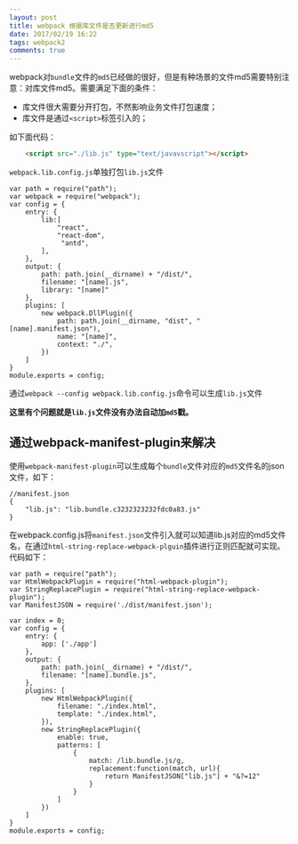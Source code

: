 ```yaml
---
layout: post
title: webpack 根据库文件是否更新进行md5
date: 2017/02/19 16:22
tags: webpack2  
comments: true
---
```


webpack对`bundle`文件的`md5`已经做的很好，但是有种场景的文件md5需要特别注意：对库文件md5。需要满足下面的条件：
* 库文件很大需要分开打包，不然影响业务文件打包速度；
* 库文件是通过`<script>`标签引入的；

如下面代码：
```html
    <script src="./lib.js" type="text/javavscript"></script>
```
<!-- more -->
`webpack.lib.config.js`单独打包`lib.js`文件
```
var path = require("path");
var webpack = require("webpack");
var config = {
    entry: {
        lib:[
            "react", 
            "react-dom", 
             "antd", 
        ],
    },
    output: {
        path: path.join(__dirname) + "/dist/",        
        filename: "[name].js",
        library: "[name]"
    },
    plugins: [    
        new webpack.DllPlugin({
            path: path.join(__dirname, "dist", "[name].manifest.json"),
            name: "[name]",
            context: "./",            
        })
    ]
}
module.exports = config;
```
通过`webpack --config webpack.lib.config.js`命令可以生成`lib.js`文件

__这里有个问题就是`lib.js`文件没有办法自动加`md5`戳。__

## 通过webpack-manifest-plugin来解决
使用`webpack-manifest-plugin`可以生成每个`bundle`文件对应的`md5`文件名的json文件，如下：
``` 
//manifest.json
{
    "lib.js": "lib.bundle.c3232323232fdc0a83.js"
}
```
在webpack.config.js将`manifest.json`文件引入就可以知道lib.js对应的md5文件名，在通过`html-string-replace-webpack-plguin`插件进行正则匹配就可实现。代码如下：
```
var path = require("path");
var HtmlWebpackPlugin = require("html-webpack-plugin");
var StringReplacePlugin = require("html-string-replace-webpack-plugin");
var ManifestJSON = require('./dist/manifest.json');

var index = 0;
var config = {
    entry: {
        app: ['./app']
    },
    output: {
        path: path.join(__dirname) + "/dist/",
        filename: "[name].bundle.js",
    },
    plugins: [
	    new HtmlWebpackPlugin({
		    filename: "./index.html",
		    template: "./index.html",
	  	}),
        new StringReplacePlugin({
            enable: true,
            patterns: [
                {
                    match: /lib.bundle.js/g,
                    replacement:function(match, url){
                        return ManifestJSON["lib.js"] + "&?=12"
                    }
                }
            ]
        })
	]
}
module.exports = config;
```











